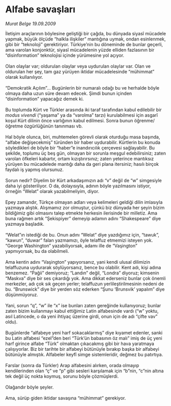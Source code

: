 # Alfabe savaşları

*Murat Belge 19.09.2009*

<div class="taraf_structure_2col_1zq">
<div class="margen_n">



 <p>İletişim araçlarının böylesine geliştiği bir çağda, bu dünyada siyasî mücadele yapmak, büyük ölçüde “halkla ilişkiler” mantığına uymak, ondan esinlenmek, gibi bir “teknoloji” gerektiriyor. Türkiye’nin bu döneminde de bunlar geçerli, ama varolan konjonktür, siyasî mücadelenin yüzde elliden fazlasının bir “disinformation” teknolojisi içinde yürümesine yol açıyor. <br/><br/>Olan olaylar var; oldurulan olaylar veya uydurulan olaylar var. Olan ve oldurulan her şey, tam gaz yürüyen iktidar mücadelesinde “mühimmat” olarak kullanılıyor. <br/><br/>“Demokratik Açılım”... Bugünlerin bir numaralı odağı bu ve herhalde böyle olmaya daha uzun süre devam edecek. Şimdi bunun içinden “disinformation” yapacağız demek ki. <br/><br/>Bu toplumda Kürt ve Türkler arasında iki taraf tarafından kabul edilebilir bir <i>modus vivendi </i>(“yaşama” ya da “varolma” tarzı) kurulabilmesi için asgarî koşul Kürt dilinin önce varlığının kabul edilmesi. Sonra bunun öğrenme/öğretme özgürlüğünün tanınması vb. <br/><br/>Hal böyle olunca, biri, muhtemelen görevli olarak oturduğu masa başında, “alfabe değişecekmiş” türünden bir haber uydurabilir. Kürtlerin bu konuda söyledikleri de böyle bir “haber”e inandırıcılık çerçevesi sağlayabilir. Bu şekilde, toplumu üç beş gün, olmayan bir sorunla meşgul edebilirsiniz; zaten varolan öfkeleri kabartır, ortam kızıştırırsınız; zaten yeterince mantıksız yürüyen bu mücadelede mantığı daha da geri plana itersiniz; hasılı birçok faydalı iş yapmış olursunuz. <br/><br/>Sorun nedir? Diyelim bir Kürt arkadaşımızın adı “v” değil de “w” simgesiyle daha iyi gösteriliyor. O da, dolayısıyla, adının böyle yazılmasını istiyor, örneğin “Welat” olarak yazabilmeliyim, diyor. <br/><br/>Epey zamandır, Türkçe olmayan adları veya kelimeleri geldiği dilin imlasıyla yazmaya alıştık. Alışmamız zor olmuştur, çünkü biz dünyada her şeyin bizim bildiğimiz gibi olmasını talep etmekte herkesin ilerisinde bir milletiz. Ama buna rağmen artık “Şekispiyer” demeyip adamın adını “Shakespeare” diye yazmaya başladık. <br/><br/>“Welat”ın istediği de bu. Onun adını “Welat” diye yazdığımız için, “tawuk”, “kawun”, “duwar” falan yazmamızı, öyle telaffuz etmemizi isteyen yok. “George Washington” yazabiliyorsak, adamı ille de “Vaşington” yapmıyorsak, bu da olabilmeli. <br/><br/>Ama kentin adını “Vaşington” yapıyorsanız, yani kendi ulusal dilimizin telaffuzuna uydurarak söylüyorsanız, bence bu olabilir. Kent adı, kişi adına benzemez. “Pağii” demiyoruz; “Landın” değil, “Londra” diyoruz; kimsenin “Maskva” diye bir ses çıkardığı yok. Ama dikkat ederseniz bunlar çok önemli merkezler, adı çok sık geçen yerler; telaffuzun yerlileştirilmesinin nedeni de bu. “Brunswick” diye bir yerden söz ederken “Şunu ‘Brunsvik’ yapalım” diye düşünmüyoruz. <br/><br/>Yani, sorun “q”, “w” ile “x” ise bunları zaten gereğinde kullanıyoruz; bunlar zaten bizim kullanmayı kabul ettiğimiz Latin alfabesinde vardı (“w” yoktu, asıl Latincede, o da yeni ihtiyaç üzerine girdi, onun için de adı “çifte vav” oldu). <br/><br/>Bugünlerde “alfabeye yeni harf sokacaklarmış” diye kıyamet edenler, sanki bu Latin alfabesi “ezel”den beri “Türk’ün babasının öz malı” imiş de üç yeni harf girince alfabe “Türk” olmaktan çıkacakmış gibi bir hava yaratmaya çalışıyorlar. Biz bir tarihte bir alfabeyi bütünüyle bırakıp başka bir alfabeyi bütünüyle almıştık. Alfabeler keyfî simge sistemleridir, değmez bu patırtıya. <br/><br/>Farslar (sonra da Türkler) Arap alfabesini alırken, orada olmayıp kendilerinden olan “ç” ve “p” gibi sesleri karşılamak için “b”nin, “c”nin altına tek değil üç nokta koymuş, sorunu böyle çözmüşlerdi. <br/><br/>Olağandır böyle şeyler. <br/><br/>Ama, sürüp giden iktidar savaşına “mühimmat” gerekiyor.</p>
<br/>
<br/>
<br/>



<br/>


<div id="taraf_not">
</div>

</div>


</div>
